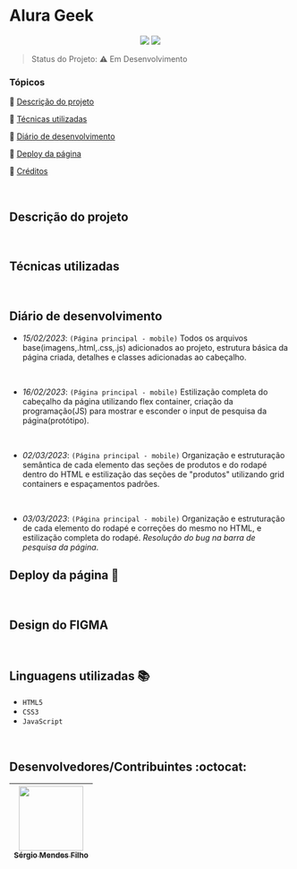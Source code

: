 <h1>Alura Geek</h1> 

<p align="center">
  <img src="http://img.shields.io/static/v1?label=VSCode&message=1.75.0&color=blue&style=for-the-badge"/>
  <img src="http://img.shields.io/static/v1?label=STATUS&message=EM%20DESENVOLVIMENTO&color=RED&style=for-the-badge"/>
</p>

> Status do Projeto: :warning: Em Desenvolvimento

### Tópicos 

:small_blue_diamond: [Descrição do projeto](#descrição-do-projeto)

:small_blue_diamond: [Técnicas utilizadas](#técnicas-utilizadas)

:small_blue_diamond: [Diário de desenvolvimento](#diário-de-desenvolvimento)

:small_blue_diamond: [Deploy da página](#deploy-da-página-dash)

:small_blue_diamond: [Créditos](#design-do-figma)

<br>

## Descrição do projeto 

<p align="justify">

</p>

<br>

## Técnicas utilizadas

<br>

## Diário de desenvolvimento

 * <i>15/02/2023</i>: `(Página principal - mobile)` Todos os arquivos base(imagens,.html,.css,.js) adicionados ao projeto, estrutura básica da página criada, detalhes e classes adicionadas ao cabeçalho.
<br>
  
  * <i>16/02/2023</i>: `(Página principal - mobile)` Estilização completa do cabeçalho da página utilizando flex container, criação da programação(JS) para mostrar e esconder o input de pesquisa da página(protótipo).
<br>

  * <i>02/03/2023</i>: `(Página principal - mobile)` Organização e estruturação semântica de cada elemento das seções de produtos e do rodapé dentro do HTML e estilização das seções de "produtos" utilizando grid containers e espaçamentos padrões.
<br>

  * <i>03/03/2023</i>: `(Página principal - mobile)` Organização e estruturação de cada elemento do rodapé e correções do mesmo no HTML, e estilização completa do rodapé. *Resolução do bug na barra de pesquisa da página*.

## Deploy da página :dash:

>

<br>

## Design do FIGMA

>

<br>

## Linguagens utilizadas :books:

- `HTML5`
- `CSS3`
- `JavaScript`

<br>

## Desenvolvedores/Contribuintes :octocat:

| [<img src="https://avatars.githubusercontent.com/u/109549530?s=400&u=383b5445959d99d74a62089d5391bf01e851c147&v=4" width=115><br><sub>Sérgio Mendes Filho</sub>](https://github.com/Diana-ops) |
| :---: |
